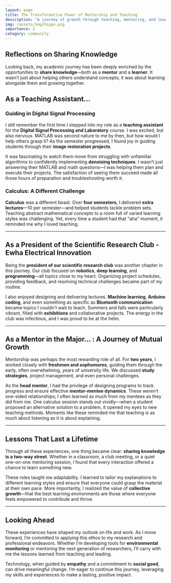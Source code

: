```yaml
---
layout: page
title: The Transformative Power of Mentorship and Teaching
description: "A journey of growth through teaching, mentoring, and leadership"
img: /assets/img/hippo.png
importance: 2
category: community
---
```


## Reflections on Sharing Knowledge

Looking back, my academic journey has been deeply enriched by the opportunities to **share knowledge**—both as a **mentor** and a **learner**. It wasn’t just about helping others understand concepts; it was about learning alongside them and growing together.

## As a Teaching Assistant...

### Guiding in Digital Signal Processing

I still remember the first time I stepped into my role as a **teaching assistant** for the **Digital Signal Processing and Laboratory** course. I was excited, but also nervous. MATLAB was second nature to me by then, but how would I help others grasp it? As the semester progressed, I found joy in guiding students through their **image restoration projects**.

It was fascinating to watch them move from struggling with unfamiliar algorithms to confidently implementing **denoising techniques**. I wasn’t just answering their MATLAB and math questions—I was helping them plan and execute their projects. The satisfaction of seeing them succeed made all those hours of preparation and troubleshooting worth it.

### Calculus: A Different Challenge

**Calculus** was a different beast. Over **four semesters**, I delivered **extra lectures**—10 per semester—and helped students tackle problem sets. Teaching abstract mathematical concepts to a room full of varied learning styles was challenging. Yet, every time a student had that "aha" moment, it reminded me why I loved teaching.

---

## As a President of the Scientific Research Club - Ewha Electrical Innovation

Being the **president of our scientific research club** was another chapter in this journey. Our club focused on **robotics**, **deep learning**, and **programming**—all topics close to my heart. Organizing project schedules, providing feedback, and resolving technical challenges became part of my routine.

I also enjoyed designing and delivering lectures. **Machine learning**, **Arduino coding**, and even something as specific as **Bluetooth communication** became topics I couldn’t wait to teach. Summers and falls were particularly vibrant, filled with **exhibitions** and collaborative projects. The energy in the club was infectious, and I was proud to be at the helm.

---

## As a Mentor in the Major... : A Journey of Mutual Growth

Mentorship was perhaps the most rewarding role of all. For **two years**, I worked closely with **freshmen and sophomores**, guiding them through the early, often overwhelming, years of university life. We discussed **study strategies**, project management, and even personal challenges.

As the **head mentor**, I had the privilege of designing programs to track progress and ensure effective **mentor-mentee dynamics**. These weren’t one-sided relationships; I often learned as much from my mentees as they did from me. One calculus session stands out vividly—when a student proposed an alternative solution to a problem, it opened my eyes to new teaching methods. Moments like these reminded me that teaching is as much about listening as it is about explaining.

---

## Lessons That Last a Lifetime

Through all these experiences, one thing became clear: **sharing knowledge is a two-way street**. Whether in a classroom, a club meeting, or a quiet one-on-one mentoring session, I found that every interaction offered a chance to learn something new.

These roles taught me adaptability. I learned to tailor my explanations to different learning styles and ensure that everyone could grasp the material at their own pace. More importantly, I realized the value of **collective growth**—that the best learning environments are those where everyone feels empowered to contribute and thrive.

---

## Looking Ahead

These experiences have shaped my outlook on life and work. As I move forward, I’m committed to applying this ethos to my research and professional endeavors. Whether I’m developing tools for **environmental monitoring** or mentoring the next generation of researchers, I’ll carry with me the lessons learned from teaching and leading.

Technology, when guided by **empathy** and a commitment to **social good**, can drive meaningful change. I’m eager to continue this journey, leveraging my skills and experiences to make a lasting, positive impact.
